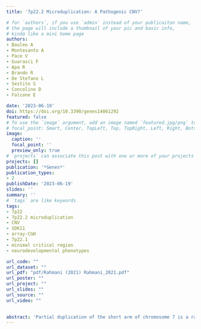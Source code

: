 ```yaml
---
title: '7p22.2 Microduplication: A Pathogenic CNV?'

# for `authors`, if you use `admin` instead of your publicaiton name,
# the page will include a thumbnail of your pic and basic info,
# kinda like a mini home page
authors:
- Bauleo A
- Montesanto A
- Pace V
- Guarasci F
- Apa R
- Brando R
- De Stefano L
- Sestito S
- Concolino D
- Falcone E

date: '2023-06-19'
doi: https://doi.org/10.3390/genes14061292
featured: false
# To use the `image` argument, add an image named `featured.jpg/png` to your page's folder.
# focal_point: Smart, Center, TopLeft, Top, TopRight, Left, Right, BottomLeft, Bottom, BottomRight.
image:
  caption: ''
  focal_point: ''
  preview_only: true
# `projects` can associate this post with one or more of your projects
projects: []
publication: '*Genes*'
publication_types:
- 2
publishDate: '2023-06-19'
slides: ''
summary: ''
# `tags` are like keywords
tags:
- 7p22
- 7p22.2 microduplication
- CNV
- SDK11 
- array-CGH
- 7p22.1
- minimal critical region
- neurodevelopmental phenotypes

url_code: ""
url_dataset: ""
url_pdf: "pdf/Rahmani (2021) Rahmani_2021.pdf"
url_poster: ""
url_project: ""
url_slides: ""
url_source: ""
url_video: ""

    
abstract: 'Partial duplication of the short arm of chromosome 7 is a rare chromosome rearrangement. The phenotype spectrum associated with this rearrangement is extremely variable even if in the last decade the use of high-resolution microarray technology for the investigation of patients carrying this rearrangement allowed for the identification of the 7p22.1 sub-band causative of this phenotype and to recognize the corresponding 7p22.1 microduplication syndrome. We report two unrelated patients that carry a microduplication involving the 7.22.2 sub-band. Unlike 7p22.1 microduplication carriers, both patients only show a neurodevelopmental disorder without malformations. We better characterized the clinical pictures of these two patients providing insight into the clinical phenotype associated with the microduplication of the 7p22.2 sub-band and support for a possible role of this sub-band in the 7p22 microduplication syndrome.'
---
```


